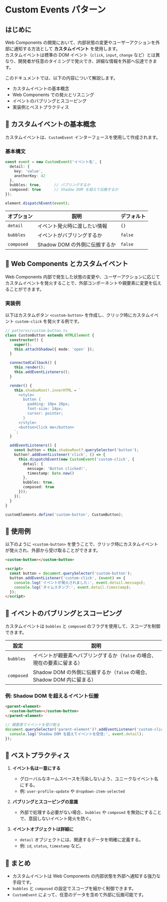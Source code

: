 # Custom Events パターン

## はじめに
Web Components の開発において、内部状態の変更やユーザーアクションを外部に通知する方法として **カスタムイベント** を使用します。  
カスタムイベントは標準の DOM イベント（`click`, `input`, `change` など）とは異なり、開発者が任意のタイミングで発火でき、詳細な情報を外部へ伝達できます。

このドキュメントでは、以下の内容について解説します。

- カスタムイベントの基本概念
- Web Components での発火とリスニング
- イベントのバブリングとスコーピング
- 実装例とベストプラクティス


## 🔹 カスタムイベントの基本概念
カスタムイベントは、`CustomEvent` インターフェースを使用して作成されます。

### 基本構文
```typescript
const event = new CustomEvent('イベント名', {
  detail: {
    key: 'value',
    anotherKey: 42
  },
  bubbles: true,      // バブリングするか
  composed: true      // Shadow DOM を超えて伝搬するか
});

element.dispatchEvent(event);
```

| オプション | 説明 | デフォルト |
|---|---|---|
| `detail`| イベント発火時に渡したい情報 | `{}`|
| `bubbles` | イベントがバブリングするか | `false` |
| `composed`| Shadow DOM の外側に伝搬するか | `false` |


## 🔹 Web Components とカスタムイベント
Web Components 内部で発生した状態の変更や、ユーザーアクションに応じてカスタムイベントを発火することで、外部コンポーネントや親要素に変更を伝えることができます。

### 実装例
以下はカスタムボタン `<custom-button>` を作成し、クリック時にカスタムイベント `custom-click` を発火する例です。

```typescript
// patterns/custom-button.ts
class CustomButton extends HTMLElement {
  constructor() {
    super();
    this.attachShadow({ mode: 'open' });
  }

  connectedCallback() {
    this.render();
    this.addEventListeners();
  }

  render() {
    this.shadowRoot!.innerHTML = `
      <style>
        button {
          padding: 10px 20px;
          font-size: 14px;
          cursor: pointer;
        }
      </style>
      <button>Click me</button>
    `;
  }

  addEventListeners() {
    const button = this.shadowRoot?.querySelector('button');
    button?.addEventListener('click', () => {
      this.dispatchEvent(new CustomEvent('custom-click', {
        detail: {
          message: 'Button clicked!',
          timestamp: Date.now()
        },
        bubbles: true,
        composed: true
      }));
    });
  }
}

customElements.define('custom-button', CustomButton);
```

## 🔹 使用例
以下のように `<custom-button>` を使うことで、クリック時にカスタムイベントが発火され、外部から受け取ることができます。

```html
<custom-button></custom-button>

<script>
  const button = document.querySelector('custom-button');
  button.addEventListener('custom-click', (event) => {
    console.log('イベントが発火されました:', event.detail.message);
    console.log('タイムスタンプ:', event.detail.timestamp);
  });
</script>
```

## 🔹 イベントのバブリングとスコーピング
カスタムイベントは `bubbles` と `composed` のフラグを使用して、スコープを制御できます。

| 設定 | 説明 |
|---|---|
| `bubbles` | イベントが親要素へバブリングするか（`false` の場合、現在の要素に留まる） |
| `composed` | Shadow DOM の外側に伝搬するか（`false` の場合、Shadow DOM 内に留まる） |

### 例: Shadow DOM を超えるイベント伝搬
```html
<parent-element>
  <custom-button></custom-button>
</parent-element>
```

```typescript
// 親要素でイベントを受け取る
document.querySelector('parent-element')?.addEventListener('custom-click', (event) => {
  console.log('Shadow DOM を超えてイベントを受信:', event.detail);
});
```

## 🔹 ベストプラクティス
1. **イベント名は一意にする**
   - グローバルなネームスペースを汚染しないよう、ユニークなイベント名にする。
   - 例: `user-profile-update` や `dropdown-item-selected`

2. **バブリングとスコーピングの意識**
   - 外部で処理する必要がない場合、`bubbles` や `composed` を無効にすることで、意図しないイベント発火を防ぐ。

3. **イベントオブジェクトは詳細に**
   - `detail` オブジェクトには、関連するデータを明確に定義する。
   - 例: `id`, `status`, `timestamp` など。

## 🔹 まとめ
- カスタムイベントは Web Components の内部状態を外部へ通知する強力な手段です。
- `bubbles` と `composed` の設定でスコープを細かく制御できます。
- `CustomEvent` によって、任意のデータを含めて外部に伝搬可能です。